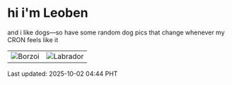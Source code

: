 # hi i'm Leoben

and i like dogs—so have some random dog pics that change whenever my CRON feels like it

|  |  |
|--------|----------|
| ![Borzoi](https://random-dog-vercel.vercel.app/api/random-borzoi?v=1759351496) | ![Labrador](https://random-dog-vercel.vercel.app/api/random-labrador?v=1759351496) |

Last updated: 2025-10-02 04:44 PHT
